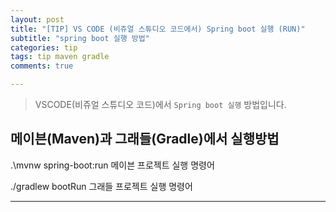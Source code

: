 ```yaml
---  
layout: post  
title: "[TIP] VS CODE (비쥬얼 스튜디오 코드에서) Spring boot 실행 (RUN)"  
subtitle: "spring boot 실행 방법"  
categories: tip
tags: tip maven gradle
comments: true  

---
```

> VSCODE(비쥬얼 스튜디오 코드)에서 `Spring boot 실행` 방법입니다.

## 메이븐(Maven)과 그래들(Gradle)에서 실행방법


.\mvnw spring-boot:run 메이븐 프로젝트 실행 명령어


./gradlew bootRun 그래들 프로젝트 실행 명령어

---